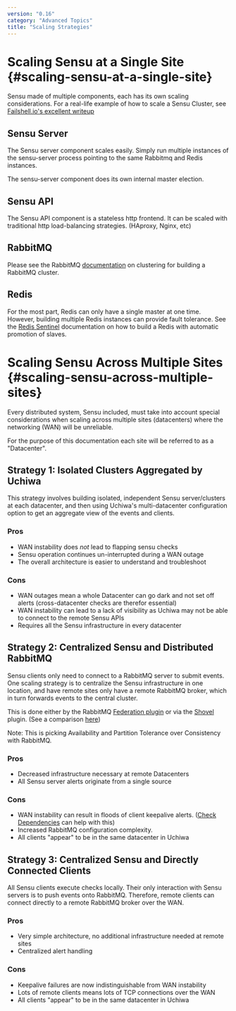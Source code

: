 ```yaml
---
version: "0.16"
category: "Advanced Topics"
title: "Scaling Strategies"
---
```


# Scaling Sensu at a Single Site {#scaling-sensu-at-a-single-site}

Sensu made of multiple components, each has its own scaling considerations.
For a real-life example of how to scale a Sensu Cluster, see
[Failshell.io's excellent writeup](http://failshell.io/sensu/high-availability-sensu/)

## Sensu Server

The Sensu server component scales easily. Simply run multiple instances
of the sensu-server process pointing to the same Rabbitmq and Redis instances.

The sensu-server component does its own internal master election.

## Sensu API

The Sensu API component is a stateless http frontend. It can be scaled with 
traditional http load-balancing strategies. (HAproxy, Nginx, etc)

## RabbitMQ

Please see the RabbitMQ [documentation](https://www.rabbitmq.com/clustering.html)
on clustering for building a RabbitMQ cluster.

## Redis

For the most part, Redis can only have a single master at one time. However, building
multiple Redis instances can provide fault tolerance. See the 
[Redis Sentinel](http://redis.io/topics/sentinel) documentation on how to build
a Redis with automatic promotion of slaves.

# Scaling Sensu Across Multiple Sites {#scaling-sensu-across-multiple-sites}

Every distributed system, Sensu included, must take into account special
considerations when scaling across multiple sites (datacenters) where
the networking (WAN) will be unreliable.

For the purpose of this documentation each site will be referred to as a 
"Datacenter".

## Strategy 1: Isolated Clusters Aggregated by Uchiwa

This strategy involves building isolated, independent Sensu server/clusters
at each datacenter, and then using Uchiwa\'s multi-datacenter configuration
option to get an aggregate view of the events and clients.

### Pros

* WAN instability does *not* lead to flapping sensu checks
* Sensu operation continues un-interrupted during a WAN outage
* The overall architecture is easier to understand and troubleshoot

### Cons

* WAN outages mean a whole Datacenter can go dark and not set off alerts 
(cross-datacenter checks are therefor essential)
* WAN instability can lead to a lack of visibility as Uchiwa may
not be able to connect to the remote Sensu APIs
* Requires all the Sensu infrastructure in every datacenter

## Strategy 2: Centralized Sensu and Distributed  RabbitMQ

Sensu clients only need to connect to a RabbitMQ server to submit events.
One scaling strategy is to centralize the Sensu infrastructure in one location,
and have remote sites only have a remote RabbitMQ broker, which in turn forwards
events to the central cluster.

This is done either by the RabbitMQ [Federation plugin](https://www.rabbitmq.com/federation.html)
or via the [Shovel](https://www.rabbitmq.com/shovel.html) plugin. (See a comparison 
[here](https://www.rabbitmq.com/distributed.html))

Note: This is picking Availability and Partition Tolerance over Consistency 
with RabbitMQ. 

### Pros

* Decreased infrastructure necessary at remote Datacenters
* All Sensu server alerts originate from a single source

### Cons

* WAN instability can result in floods of client keepalive alerts. 
([Check Dependencies](http://sensuapp.org/docs/0.16/checks#check-dependencies) 
can help with this)
* Increased RabbitMQ configuration complexity.
* All clients "appear" to be in the same datacenter in Uchiwa

## Strategy 3: Centralized Sensu and Directly Connected Clients

All Sensu clients execute checks locally. Their only interaction with
Sensu servers is to push events onto RabbitMQ. Therefore, remote clients
can connect directly to a remote RabbitMQ broker over the WAN.

### Pros

* Very simple architecture, no additional infrastructure needed at remote sites
* Centralized alert handling

### Cons

* Keepalive failures are now indistinguishable from WAN instability
* Lots of remote clients means lots of TCP connections over the WAN
* All clients "appear" to be in the same datacenter in Uchiwa
